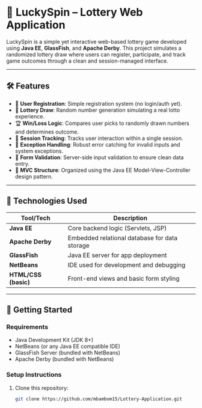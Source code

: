 # 🎰 LuckySpin – Lottery Web Application

LuckySpin is a simple yet interactive web-based lottery game developed using **Java EE**, **GlassFish**, and **Apache Derby**. This project simulates a randomized lottery draw where users can register, participate, and track game outcomes through a clean and session-managed interface.

---

## 🛠️ Features

- 🔐 **User Registration**: Simple registration system (no login/auth yet).
- 🎲 **Lottery Draw**: Random number generation simulating a real lotto experience.
- 🏆 **Win/Loss Logic**: Compares user picks to randomly drawn numbers and determines outcome.
- 🧮 **Session Tracking**: Tracks user interaction within a single session.
- 🚫 **Exception Handling**: Robust error catching for invalid inputs and system exceptions.
- 📄 **Form Validation**: Server-side input validation to ensure clean data entry.
- 🧱 **MVC Structure**: Organized using the Java EE Model-View-Controller design pattern.

---

## 🔧 Technologies Used

| Tool/Tech | Description |
|-----------|-------------|
| **Java EE** | Core backend logic (Servlets, JSP) |
| **Apache Derby** | Embedded relational database for data storage |
| **GlassFish** | Java EE server for app deployment |
| **NetBeans** | IDE used for development and debugging |
| **HTML/CSS (basic)** | Front-end views and basic form styling |

---

## 🚀 Getting Started

### Requirements

- Java Development Kit (JDK 8+)
- NetBeans (or any Java EE compatible IDE)
- GlassFish Server (bundled with NetBeans)
- Apache Derby (bundled with NetBeans)

### Setup Instructions

1. Clone this repository:
   ```bash
   git clone https://github.com/mbambom15/Lottery-Application.git
